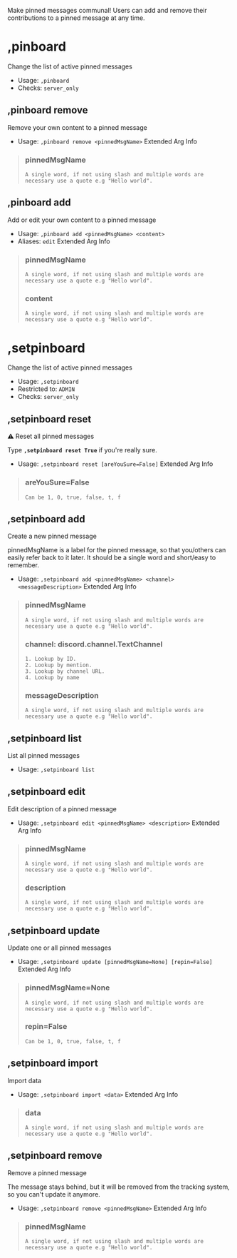 Make pinned messages communal! Users can add and remove their contributions to a pinned message at any time.

# ,pinboard
Change the list of active pinned messages<br/>
 - Usage: `,pinboard`
 - Checks: `server_only`
## ,pinboard remove
Remove your own content to a pinned message<br/>
 - Usage: `,pinboard remove <pinnedMsgName>`
Extended Arg Info
> ### pinnedMsgName
> ```
> A single word, if not using slash and multiple words are necessary use a quote e.g "Hello world".
> ```
## ,pinboard add
Add or edit your own content to a pinned message<br/>
 - Usage: `,pinboard add <pinnedMsgName> <content>`
 - Aliases: `edit`
Extended Arg Info
> ### pinnedMsgName
> ```
> A single word, if not using slash and multiple words are necessary use a quote e.g "Hello world".
> ```
> ### content
> ```
> A single word, if not using slash and multiple words are necessary use a quote e.g "Hello world".
> ```
# ,setpinboard
Change the list of active pinned messages<br/>
 - Usage: `,setpinboard`
 - Restricted to: `ADMIN`
 - Checks: `server_only`
## ,setpinboard reset
⚠️ Reset all pinned messages<br/>

Type **`,setpinboard reset True`** if you're really sure.<br/>
 - Usage: `,setpinboard reset [areYouSure=False]`
Extended Arg Info
> ### areYouSure=False
> ```
> Can be 1, 0, true, false, t, f
> ```
## ,setpinboard add
Create a new pinned message<br/>

pinnedMsgName is a label for the pinned message, so that you/others can easily refer back to it later. It should be a single word and short/easy to remember.<br/>
 - Usage: `,setpinboard add <pinnedMsgName> <channel> <messageDescription>`
Extended Arg Info
> ### pinnedMsgName
> ```
> A single word, if not using slash and multiple words are necessary use a quote e.g "Hello world".
> ```
> ### channel: discord.channel.TextChannel
> 
> 
>     1. Lookup by ID.
>     2. Lookup by mention.
>     3. Lookup by channel URL.
>     4. Lookup by name
> 
>     
> ### messageDescription
> ```
> A single word, if not using slash and multiple words are necessary use a quote e.g "Hello world".
> ```
## ,setpinboard list
List all pinned messages<br/>
 - Usage: `,setpinboard list`
## ,setpinboard edit
Edit description of a pinned message<br/>
 - Usage: `,setpinboard edit <pinnedMsgName> <description>`
Extended Arg Info
> ### pinnedMsgName
> ```
> A single word, if not using slash and multiple words are necessary use a quote e.g "Hello world".
> ```
> ### description
> ```
> A single word, if not using slash and multiple words are necessary use a quote e.g "Hello world".
> ```
## ,setpinboard update
Update one or all pinned messages<br/>
 - Usage: `,setpinboard update [pinnedMsgName=None] [repin=False]`
Extended Arg Info
> ### pinnedMsgName=None
> ```
> A single word, if not using slash and multiple words are necessary use a quote e.g "Hello world".
> ```
> ### repin=False
> ```
> Can be 1, 0, true, false, t, f
> ```
## ,setpinboard import
Import data<br/>
 - Usage: `,setpinboard import <data>`
Extended Arg Info
> ### data
> ```
> A single word, if not using slash and multiple words are necessary use a quote e.g "Hello world".
> ```
## ,setpinboard remove
Remove a pinned message<br/>

The message stays behind, but it will be removed from the tracking system, so you can't update it anymore.<br/>
 - Usage: `,setpinboard remove <pinnedMsgName>`
Extended Arg Info
> ### pinnedMsgName
> ```
> A single word, if not using slash and multiple words are necessary use a quote e.g "Hello world".
> ```
